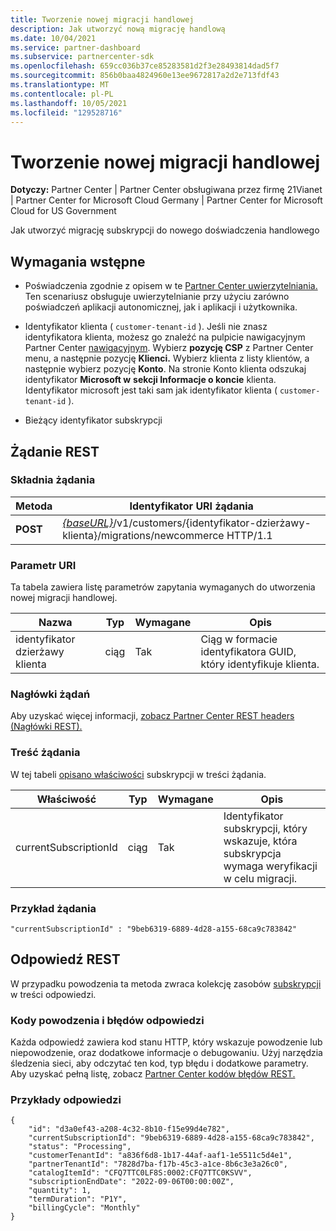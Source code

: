 ```yaml
---
title: Tworzenie nowej migracji handlowej
description: Jak utworzyć nową migrację handlową
ms.date: 10/04/2021
ms.service: partner-dashboard
ms.subservice: partnercenter-sdk
ms.openlocfilehash: 659cc036b37ce85283581d2f3e28493814dad5f7
ms.sourcegitcommit: 856b0baa4824960e13ee9672817a2d2e713fdf43
ms.translationtype: MT
ms.contentlocale: pl-PL
ms.lasthandoff: 10/05/2021
ms.locfileid: "129528716"
---
```

#  <a name="create-a-new-commerce-migration"></a>Tworzenie nowej migracji handlowej

**Dotyczy:** Partner Center | Partner Center obsługiwana przez firmę 21Vianet | Partner Center for Microsoft Cloud Germany | Partner Center for Microsoft Cloud for US Government

Jak utworzyć migrację subskrypcji do nowego doświadczenia handlowego

## <a name="prerequisites"></a>Wymagania wstępne

- Poświadczenia zgodnie z opisem w te [Partner Center uwierzytelniania.](partner-center-authentication.md) Ten scenariusz obsługuje uwierzytelnianie przy użyciu zarówno poświadczeń aplikacji autonomicznej, jak i aplikacji i użytkownika.

- Identyfikator klienta ( `customer-tenant-id` ). Jeśli nie znasz identyfikatora klienta, możesz go znaleźć na pulpicie nawigacyjnym Partner Center [nawigacyjnym](https://partner.microsoft.com/dashboard). Wybierz **pozycję CSP** z Partner Center menu, a następnie pozycję **Klienci.** Wybierz klienta z listy klientów, a następnie wybierz pozycję **Konto**. Na stronie Konto klienta odszukaj identyfikator **Microsoft w** **sekcji Informacje o koncie** klienta. Identyfikator microsoft jest taki sam jak identyfikator klienta ( `customer-tenant-id` ).

- Bieżący identyfikator subskrypcji

## <a name="rest-request"></a>Żądanie REST

### <a name="request-syntax"></a>Składnia żądania

| Metoda  | Identyfikator URI żądania                                                                                                            |
|---------|------------------------------------------------------------------------------------------------------------------------|
|**POST** | [*{baseURL}*](partner-center-rest-urls.md)/v1/customers/{identyfikator-dzierżawy-klienta}/migrations/newcommerce HTTP/1.1           |

### <a name="uri-parameter"></a>Parametr URI

Ta tabela zawiera listę parametrów zapytania wymaganych do utworzenia nowej migracji handlowej.

| Nazwa               | Typ   | Wymagane | Opis                                           |
|--------------------|--------|----------|-------------------------------------------------------|
| identyfikator dzierżawy klienta | ciąg | Tak      | Ciąg w formacie identyfikatora GUID, który identyfikuje klienta. |

### <a name="request-headers"></a>Nagłówki żądań

Aby uzyskać więcej informacji, [zobacz Partner Center REST headers (Nagłówki REST).](headers.md)

### <a name="request-body"></a>Treść żądania

W tej tabeli [opisano właściwości](subscription-resources.md) subskrypcji w treści żądania.

| Właściwość              | Typ             | Wymagane        | Opis |
|-----------------------|------------------|-----------------|-----------------------------------------------------------------------------------------------------------|
| currentSubscriptionId | ciąg           | Tak             | Identyfikator subskrypcji, który wskazuje, która subskrypcja wymaga weryfikacji w celu migracji.            |

### <a name="request-example"></a>Przykład żądania

```http
"currentSubscriptionId" : "9beb6319-6889-4d28-a155-68ca9c783842"
```

## <a name="rest-response"></a>Odpowiedź REST

W przypadku powodzenia ta metoda zwraca kolekcję zasobów [subskrypcji](subscription-resources.md) w treści odpowiedzi.

### <a name="response-success-and-error-codes"></a>Kody powodzenia i błędów odpowiedzi

Każda odpowiedź zawiera kod stanu HTTP, który wskazuje powodzenie lub niepowodzenie, oraz dodatkowe informacje o debugowaniu. Użyj narzędzia śledzenia sieci, aby odczytać ten kod, typ błędu i dodatkowe parametry. Aby uzyskać pełną listę, zobacz [Partner Center kodów błędów REST.](error-codes.md)

### <a name="response-examples"></a>Przykłady odpowiedzi

```http
{
    "id": "d3a0ef43-a208-4c32-8b10-f15e99d4e782",
    "currentSubscriptionId": "9beb6319-6889-4d28-a155-68ca9c783842",
    "status": "Processing",
    "customerTenantId": "a836f6d8-1b17-44af-aaf1-1e5511c5d4e1",
    "partnerTenantId": "7828d7ba-f17b-45c3-a1ce-8b6c3e3a26c0",
    "catalogItemId": "CFQ7TTC0LF8S:0002:CFQ7TTC0KSVV",
    "subscriptionEndDate": "2022-09-06T00:00:00Z",
    "quantity": 1,
    "termDuration": "P1Y",
    "billingCycle": "Monthly"
}
```
